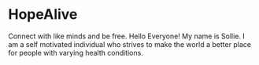 # HopeAlive
Connect with like minds and be free.
Hello Everyone!
My name is Sollie.
I am a self motivated individual who strives to make the world a better place for people with varying health conditions.
